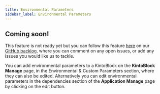 ```yaml
---
title: Environmental Parameters
sidebar_label: Environmental Parameters
---
```


## Coming soon!

This feature is not ready yet but you can follow this feature [here](https://github.com/kintohub/backlog/issues/18) on our [GitHub backlog](https://github.com/kintohub/backlog), where you can comment on any open issues, or add any issues you would like us to tackle.


You can add environmental parameters to a KintoBlock on the **KintoBlock Manage** page, in the Environmental & Custom Parameters section, where they can also be edited. Alternatively you can edit environmental parameters in the dependencies section of the **Application Manage** page by clicking on the edit button.
